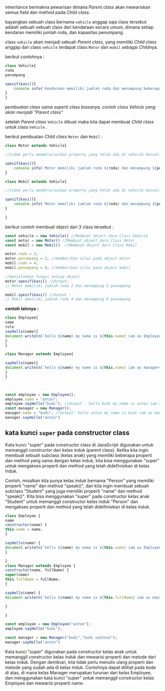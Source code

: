 inheritance bermakna pewarisan dimana *Parent class*  akan mewariskan semua field dan method pada *Child class*.

bayangkan sebuah class bernama `vehicle` anggap saja class tersebut adalah sebuah sebuah class dari kendaraan secara umum, dimana setiap kendaran memiliki jumlah roda, dan kapasitas penumpang.

 class `vehicle` akan menjadi sebuah *Parent class*, yang memiliki *Child class* anggap dari class `vehicle` terdapat class `Motor` dan `mobil` sebagai *Child*nya.

berikut contohnya :
```js
class Vehicle{
roda
penumpang

spesifikasi(){
	console.info(`Kendaraan memiliki jumlah roda dan menampung beberapa    penumpang`) //perhatikan method sebab ini akan dapat diwariskan pada setiap child class.
}
} 
```
*pembuatan class sama seperti class biasanya, contoh class Vehicle yang akan menjadi "Parent class"*

setelah *Parent class* `Vehicle` dibuat maka kita dapat membuat *Child class* untuk class `Vehicle` .

berikut pembuatan *Child class* `Motor` dan `Mobil` :
```js
class Motor extends Vehicle{

//tidak perlu medeklarasikan property yang telah ada di vehicle kecuali anda ingin membuat sebuah property khusus untuk class Vehicle

spesifikasi(){
	console.info(`Motor memiliki jumlah roda ${roda} dan menampung ${penumpang} penumpang`)
}

class Mobil extends Vehicle{

//tidak perlu medeklarasikan property yang telah ada di vehicle kecuali anda ingin membuat sebuah property khusus untuk class Vehicle

spesifikasi(){
	console.info(`Motor memiliki jumlah roda ${roda} dan menampung ${penumpang} penumpang`)
}

}
```

berikut contoh membuat object dari 3 class tersebut :

```js
const vehicle = new Vehicle() //Membuat object daro Class Vehicle
const motor = new Motor() //Membuat object daro Class Motor
const mobil = new Mobil()  //Membuat object daro Class Mobil

motor.roda = 2;
motor.penumpang = 2; //memberikan nilai pada object motor
mobil.roda = 4;
mobil.penumpang = 8; //memberikan nilai pada object mobil

//menjalankan fungsi setiap object 
motor.spesifikasi() //Output:
// Motor memiliki jumlah roda 2 dan menampung 2 penumpang 

mobil.spesifikasi() //Output : 
// Mobil memiliki jumlah roda 4 dan menampung 8 penumpang 
```

**contoh lainnya :**

```js
class Employee{
name
role
sayHello(name){
document.writeln(`hello ${name} my name is ${this.name} iam as Employee<br>`)
}
}

class Manager extends Employee{

sayHello(name){
document.writeln(`hello ${name} my name is ${this.name} iam as manager<br>`)
}
}

  

const employee = new Employee();
employee.name = "anton";
employee.sayHello("budi"); //Output : hello budi my name is anton iam as Employee
const manager = new Manager();
manager.name = "budi"; //Output: hello anton my name is budi iam as manager
manager.sayHello("anton")
```

## kata kunci `super` pada constructor class
Kata kunci "super" pada constructor class di JavaScript digunakan untuk memanggil constructor dari kelas induk (parent class). Ketika kita ingin membuat sebuah subclass (kelas anak) yang memiliki beberapa properti dan method yang sama dengan kelas induk, kita bisa menggunakan "super" untuk mengakses properti dan method yang telah didefinisikan di kelas induk.

Contoh, misalkan kita punya kelas induk bernama "Person" yang memiliki properti "name" dan method "speak()", dan kita ingin membuat sebuah subclass "Student" yang juga memiliki properti "name" dan method "speak()". Kita bisa menggunakan "super" pada constructor kelas anak "Student" untuk memanggil constructor kelas induk "Person" dan mengakses properti dan method yang telah didefinisikan di kelas induk.

```js
class Employee {
name
constructor(name) {
this.name = name;
}

sayHello(name) {
document.writeln(`hello ${name} my name is ${this.name} iam as Employee<br>`)
}

}
class Manager extends Employee {
constructor(name, fullName) {
super(name)
this.fullName = fullName;
}

sayHello(name) {
document.writeln(`hello ${name} my name is ${this.fullName} iam as manager I am often called ${this.name}<br>`)

}

}

const employee = new Employee("anton");
employee.sayHello("budi");

const manager = new Manager("budi","budi santoso");
manager.sayHello("anton")
```

Kata kunci "super" digunakan pada constructor kelas anak untuk memanggil constructor kelas induk dan mewarisi properti dan metode dari kelas induk. Dengan demikian, kita tidak perlu menulis ulang properti dan metode yang sudah ada di kelas induk. Contohnya dapat dilihat pada kode di atas, di mana kelas Manager merupakan turunan dari kelas Employee, dan menggunakan kata kunci "super" untuk memanggil constructor kelas Employee dan mewarisi properti name.